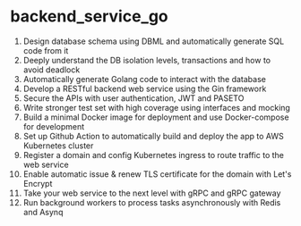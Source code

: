 # backend_service_go

1. Design database schema using DBML and automatically generate SQL code from it
2. Deeply understand the DB isolation levels, transactions and how to avoid deadlock
3. Automatically generate Golang code to interact with the database
4. Develop a RESTful backend web service using the Gin framework
5. Secure the APIs with user authentication, JWT and PASETO
6. Write stronger test set with high coverage using interfaces and mocking
7. Build a minimal Docker image for deployment and use Docker-compose for development
8. Set up Github Action to automatically build and deploy the app to AWS Kubernetes cluster
9. Register a domain and config Kubernetes ingress to route traffic to the web service
10. Enable automatic issue & renew TLS certificate for the domain with Let's Encrypt
11. Take your web service to the next level with gRPC and gRPC gateway
12. Run background workers to process tasks asynchronously with Redis and Asynq
